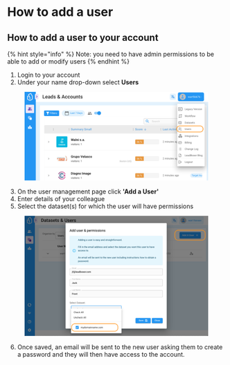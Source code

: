 # How to add a user

## How to add a user to your account

{% hint style="info" %}
Note: you need to have admin permissions to be able to add or modify users
{% endhint %}

1. Login to your account&#x20;
2. Under your name drop-down select **Users**

<figure><img src="../.gitbook/assets/LeadBoxer_App (3) (2).png" alt=""><figcaption></figcaption></figure>

3. On the user management page click **'Add a User'**
4. Enter details of your colleague&#x20;
5. Select the dataset(s) for which the user will have permissions&#x20;

<div align="left">

<figure><img src="../.gitbook/assets/LeadBoxer_App (12).png" alt=""><figcaption></figcaption></figure>

</div>

6. Once saved, an email will be sent to the new user asking them to create a password and they will then have access to the account.





